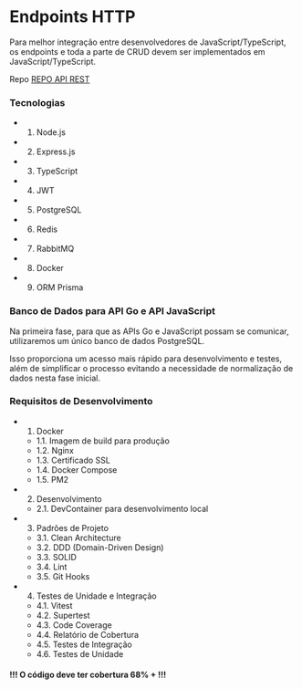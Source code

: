 # Endpoints HTTP


Para melhor integração entre desenvolvedores de JavaScript/TypeScript, os endpoints e toda a parte de CRUD devem ser implementados em JavaScript/TypeScript.

Repo [REPO API REST ](https://github.com/kleysoncastro/IOT_api_node_telemetry)

### Tecnologias

- 1. Node.js
- 2. Express.js
- 3. TypeScript
- 4. JWT
- 5. PostgreSQL
- 6. Redis
- 7. RabbitMQ
- 8. Docker
- 9. ORM Prisma


### Banco de Dados para API Go e API JavaScript

Na primeira fase, para que as APIs Go e JavaScript possam se comunicar, utilizaremos um único banco de dados PostgreSQL.

Isso proporciona um acesso mais rápido para desenvolvimento e testes, além de simplificar o processo evitando a necessidade de normalização de dados nesta fase inicial.

### Requisitos de Desenvolvimento

- 1. Docker
    - 1.1. Imagem de build para produção
    - 1.2. Nginx
    - 1.3. Certificado SSL
    - 1.4. Docker Compose
    - 1.5. PM2


- 2. Desenvolvimento
    - 2.1. DevContainer para desenvolvimento local


- 3. Padrões de Projeto
    - 3.1. Clean Architecture
    - 3.2. DDD (Domain-Driven Design)
    - 3.3. SOLID
    - 3.4. Lint
    - 3.5. Git Hooks


- 4. Testes de Unidade e Integração
    - 4.1. Vitest
    - 4.2. Supertest
    - 4.3. Code Coverage
    - 4.4. Relatório de Cobertura
    - 4.5. Testes de Integração
    - 4.6. Testes de Unidade



#### !!! O código deve ter cobertura  68% + !!!

